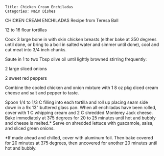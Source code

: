 ~~~ recipe-info
Title: Chicken Cream Enchiladas
Categories: Main Dishes
~~~

CHICKEN CREAM ENCHILADAS   Recipe from Teresa Ball

12 to 16 flour tortillas

Cook 3 large bone in with skin chicken breasts (either bake at 350 degrees until done, or bring to a
boil in salted water and simmer until done), cool and cut meat into 3/4 inch chunks.

Saute in 1 to two Tbsp olive oil until lightly browned stirring frequently:

2 large sliced onions

2 sweet red peppers

Combine the cooled chicken and onion mixture with 1 8 oz pkg diced cream cheese and salt and pepper
to taste.

Spoon 1/4 to 1/3 C filling into each tortilla and roll up placing seam side down in a 9x 13"
buttered glass pan.  When all enchiladas have been rolled, cover with 1 C whipping cream and 2 C
shredded Monterey Jack cheese.  Bake immediately at 375 degrees for 20 to 25 minutes until hot and
bubbly and cheese is melted.*  Serve on shredded lettuce with guacamole, salsa, and sliced green
onions.

*If made ahead and chilled, cover with aluminum foil.  Then bake covered for 20 minutes at 375
degrees, then uncovered for another 20 minutes until hot and bubbly.
